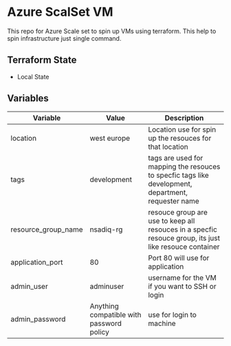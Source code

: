 # Azure ScalSet VM 
This repo for Azure Scale set to spin up VMs using terraform. This help to spin infrastructure just single command. 

## Terraform State

- Local State

## Variables

| Variable      | Value | Description |
| ------------- | ------------- | ------------- | 
| location       | west europe   | Location use for spin up the resouces for that location |
| tags       | development   | tags are used for mapping the resouces to specfic tags like development, department, requester name |
| resource_group_name        | nsadiq-rg   | resouce group are use to keep all resouces in a specfic resouce group, its just like resouce container |
| application_port        | 80  | Port 80 will use for application  |
| admin_user        | adminuser  | username for the VM if you want to SSH or login  |
| admin_password        | Anything compatible with password policy  | use for login to machine  |